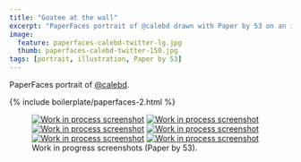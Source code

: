 ```yaml
---
title: "Goatee at the wall"
excerpt: "PaperFaces portrait of @calebd drawn with Paper by 53 on an iPad."
image: 
  feature: paperfaces-calebd-twitter-lg.jpg
  thumb: paperfaces-calebd-twitter-150.jpg
tags: [portrait, illustration, Paper by 53]
---
```


PaperFaces portrait of <a href="http://twitter.com/calebd">@calebd</a>.

{% include boilerplate/paperfaces-2.html %}

<figure class="half">
	<a href="{{ site.url }}/assets/images/paperfaces-calebd-process-1-lg.jpg"><img src="{{ site.url }}/assets/images/paperfaces-calebd-process-1-600.jpg" alt="Work in process screenshot"></a>
	<a href="{{ site.url }}/assets/images/paperfaces-calebd-process-2-lg.jpg"><img src="{{ site.url }}/assets/images/paperfaces-calebd-process-2-600.jpg" alt="Work in process screenshot"></a>
	<a href="{{ site.url }}/assets/images/paperfaces-calebd-process-3-lg.jpg"><img src="{{ site.url }}/assets/images/paperfaces-calebd-process-3-600.jpg" alt="Work in process screenshot"></a>
	<a href="{{ site.url }}/assets/images/paperfaces-calebd-process-4-lg.jpg"><img src="{{ site.url }}/assets/images/paperfaces-calebd-process-4-600.jpg" alt="Work in process screenshot"></a>
	<a href="{{ site.url }}/assets/images/paperfaces-calebd-process-5-lg.jpg"><img src="{{ site.url }}/assets/images/paperfaces-calebd-process-5-600.jpg" alt="Work in process screenshot"></a>
	<a href="{{ site.url }}/assets/images/paperfaces-calebd-process-6-lg.jpg"><img src="{{ site.url }}/assets/images/paperfaces-calebd-process-6-600.jpg" alt="Work in process screenshot"></a>
	<figcaption>Work in progress screenshots (Paper by 53).</figcaption>
</figure>